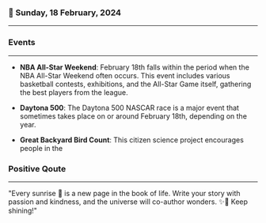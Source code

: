 ### 📅 Sunday, 18 February, 2024
------
### Events
------
- **NBA All-Star Weekend**: February 18th falls within the period when the NBA All-Star Weekend often occurs. This event includes various basketball contests, exhibitions, and the All-Star Game itself, gathering the best players from the league.

- **Daytona 500**: The Daytona 500 NASCAR race is a major event that sometimes takes place on or around February 18th, depending on the year.

- **Great Backyard Bird Count**: This citizen science project encourages people in the
### Positive Qoute
------
"Every sunrise 🌅 is a new page in the book of life. Write your story with passion and kindness, and the universe will co-author wonders. ✨💖 Keep shining!"
